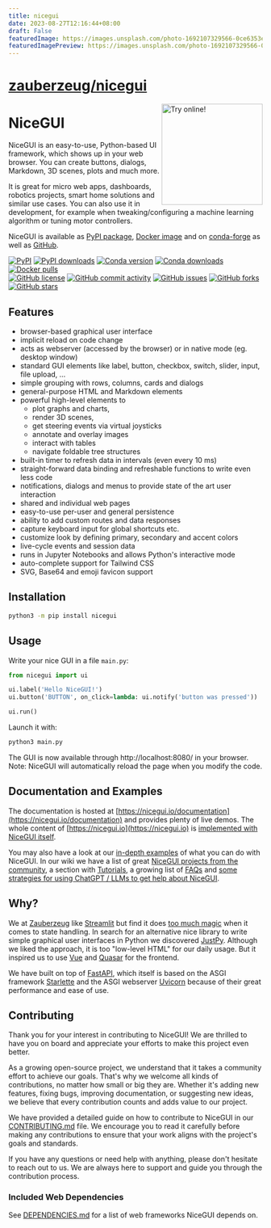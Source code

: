 ```yaml
---
title: nicegui
date: 2023-08-27T12:16:44+08:00
draft: False
featuredImage: https://images.unsplash.com/photo-1692107329566-0ce6353eedf5?ixid=M3w0NjAwMjJ8MHwxfHJhbmRvbXx8fHx8fHx8fDE2OTMxMDk2MzZ8&ixlib=rb-4.0.3
featuredImagePreview: https://images.unsplash.com/photo-1692107329566-0ce6353eedf5?ixid=M3w0NjAwMjJ8MHwxfHJhbmRvbXx8fHx8fHx8fDE2OTMxMDk2MzZ8&ixlib=rb-4.0.3
---
```


# [zauberzeug/nicegui](https://github.com/zauberzeug/nicegui)

<a href="http://nicegui.io/#about">
  <img src="https://raw.githubusercontent.com/zauberzeug/nicegui/main/sceenshots/ui-elements-narrow.png"
    width="200" align="right" alt="Try online!" />
</a>

# NiceGUI

NiceGUI is an easy-to-use, Python-based UI framework, which shows up in your web browser.
You can create buttons, dialogs, Markdown, 3D scenes, plots and much more.

It is great for micro web apps, dashboards, robotics projects, smart home solutions and similar use cases.
You can also use it in development, for example when tweaking/configuring a machine learning algorithm or tuning motor controllers.

NiceGUI is available as [PyPI package](https://pypi.org/project/nicegui/), [Docker image](https://hub.docker.com/r/zauberzeug/nicegui) and on [conda-forge](https://anaconda.org/conda-forge/nicegui) as well as [GitHub](https://github.com/zauberzeug/nicegui).

[![PyPI](https://img.shields.io/pypi/v/nicegui?color=dark-green)](https://pypi.org/project/nicegui/)
[![PyPI downloads](https://img.shields.io/pypi/dm/nicegui?color=dark-green)](https://pypi.org/project/nicegui/)
[![Conda version](https://img.shields.io/conda/v/conda-forge/nicegui?color=green&label=conda-forge)](https://anaconda.org/conda-forge/nicegui)
[![Conda downloads](https://img.shields.io/conda/dn/conda-forge/nicegui?color=green&label=downloads)](https://anaconda.org/conda-forge/nicegui)
[![Docker pulls](https://img.shields.io/docker/pulls/zauberzeug/nicegui)](https://hub.docker.com/r/zauberzeug/nicegui)<br />
[![GitHub license](https://img.shields.io/github/license/zauberzeug/nicegui?color=orange)](https://github.com/zauberzeug/nicegui/blob/main/LICENSE)
[![GitHub commit activity](https://img.shields.io/github/commit-activity/m/zauberzeug/nicegui)](https://github.com/zauberzeug/nicegui/graphs/commit-activity)
[![GitHub issues](https://img.shields.io/github/issues/zauberzeug/nicegui?color=blue)](https://github.com/zauberzeug/nicegui/issues)
[![GitHub forks](https://img.shields.io/github/forks/zauberzeug/nicegui)](https://github.com/zauberzeug/nicegui/network)
[![GitHub stars](https://img.shields.io/github/stars/zauberzeug/nicegui)](https://github.com/zauberzeug/nicegui/stargazers)

## Features

- browser-based graphical user interface
- implicit reload on code change
- acts as webserver (accessed by the browser) or in native mode (eg. desktop window)
- standard GUI elements like label, button, checkbox, switch, slider, input, file upload, ...
- simple grouping with rows, columns, cards and dialogs
- general-purpose HTML and Markdown elements
- powerful high-level elements to
  - plot graphs and charts,
  - render 3D scenes,
  - get steering events via virtual joysticks
  - annotate and overlay images
  - interact with tables
  - navigate foldable tree structures
- built-in timer to refresh data in intervals (even every 10 ms)
- straight-forward data binding and refreshable functions to write even less code
- notifications, dialogs and menus to provide state of the art user interaction
- shared and individual web pages
- easy-to-use per-user and general persistence
- ability to add custom routes and data responses
- capture keyboard input for global shortcuts etc.
- customize look by defining primary, secondary and accent colors
- live-cycle events and session data
- runs in Jupyter Notebooks and allows Python's interactive mode
- auto-complete support for Tailwind CSS
- SVG, Base64 and emoji favicon support

## Installation

```bash
python3 -m pip install nicegui
```

## Usage

Write your nice GUI in a file `main.py`:

```python
from nicegui import ui

ui.label('Hello NiceGUI!')
ui.button('BUTTON', on_click=lambda: ui.notify('button was pressed'))

ui.run()
```

Launch it with:

```bash
python3 main.py
```

The GUI is now available through http://localhost:8080/ in your browser.
Note: NiceGUI will automatically reload the page when you modify the code.

## Documentation and Examples

The documentation is hosted at [https://nicegui.io/documentation](https://nicegui.io/documentation) and provides plenty of live demos.
The whole content of [https://nicegui.io](https://nicegui.io) is [implemented with NiceGUI itself](https://github.com/zauberzeug/nicegui/blob/main/main.py).

You may also have a look at our [in-depth examples](https://github.com/zauberzeug/nicegui/tree/main/examples) of what you can do with NiceGUI.
In our wiki we have a list of great [NiceGUI projects from the community](https://github.com/zauberzeug/nicegui/wiki#community-projects), a section with [Tutorials](https://github.com/zauberzeug/nicegui/wiki#tutorials), a growing list of [FAQs](https://github.com/zauberzeug/nicegui/wiki/FAQs) and [some strategies for using ChatGPT / LLMs to get help about NiceGUI](https://github.com/zauberzeug/nicegui/wiki#chatgpt).

## Why?

We at [Zauberzeug](https://zauberzeug.com) like [Streamlit](https://streamlit.io/)
but find it does [too much magic](https://github.com/zauberzeug/nicegui/issues/1#issuecomment-847413651) when it comes to state handling.
In search for an alternative nice library to write simple graphical user interfaces in Python we discovered [JustPy](https://justpy.io/).
Although we liked the approach, it is too "low-level HTML" for our daily usage.
But it inspired us to use [Vue](https://vuejs.org/) and [Quasar](https://quasar.dev/) for the frontend.

We have built on top of [FastAPI](https://fastapi.tiangolo.com/),
which itself is based on the ASGI framework [Starlette](https://www.starlette.io/)
and the ASGI webserver [Uvicorn](https://www.uvicorn.org/)
because of their great performance and ease of use.

## Contributing

Thank you for your interest in contributing to NiceGUI! We are thrilled to have you on board and appreciate your efforts to make this project even better.

As a growing open-source project, we understand that it takes a community effort to achieve our goals. That's why we welcome all kinds of contributions, no matter how small or big they are. Whether it's adding new features, fixing bugs, improving documentation, or suggesting new ideas, we believe that every contribution counts and adds value to our project.

We have provided a detailed guide on how to contribute to NiceGUI in our [CONTRIBUTING.md](https://github.com/zauberzeug/nicegui/blob/main/CONTRIBUTING.md) file. We encourage you to read it carefully before making any contributions to ensure that your work aligns with the project's goals and standards.

If you have any questions or need help with anything, please don't hesitate to reach out to us. We are always here to support and guide you through the contribution process.

### Included Web Dependencies

See [DEPENDENCIES.md](https://github.com/zauberzeug/nicegui/blob/main/DEPENDENCIES.md) for a list of web frameworks NiceGUI depends on.
